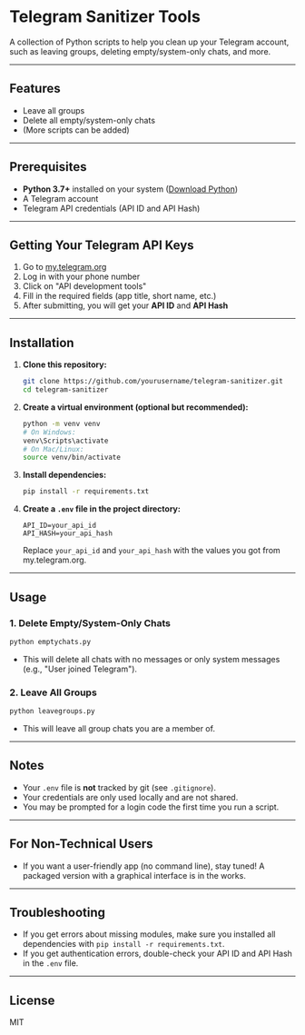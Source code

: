 # Telegram Sanitizer Tools

A collection of Python scripts to help you clean up your Telegram account, such as leaving groups, deleting empty/system-only chats, and more.

---

## Features
- Leave all groups
- Delete all empty/system-only chats
- (More scripts can be added)

---

## Prerequisites

- **Python 3.7+** installed on your system ([Download Python](https://www.python.org/downloads/))
- A Telegram account
- Telegram API credentials (API ID and API Hash)

---

## Getting Your Telegram API Keys

1. Go to [my.telegram.org](https://my.telegram.org/)
2. Log in with your phone number
3. Click on "API development tools"
4. Fill in the required fields (app title, short name, etc.)
5. After submitting, you will get your **API ID** and **API Hash**

---

## Installation

1. **Clone this repository:**
   ```bash
   git clone https://github.com/yourusername/telegram-sanitizer.git
   cd telegram-sanitizer
   ```

2. **Create a virtual environment (optional but recommended):**
   ```bash
   python -m venv venv
   # On Windows:
   venv\Scripts\activate
   # On Mac/Linux:
   source venv/bin/activate
   ```

3. **Install dependencies:**
   ```bash
   pip install -r requirements.txt
   ```

4. **Create a `.env` file in the project directory:**
   ```
   API_ID=your_api_id
   API_HASH=your_api_hash
   ```
   Replace `your_api_id` and `your_api_hash` with the values you got from my.telegram.org.

---

## Usage

### 1. **Delete Empty/System-Only Chats**
   ```bash
   python emptychats.py
   ```
   - This will delete all chats with no messages or only system messages (e.g., "User joined Telegram").

### 2. **Leave All Groups**
   ```bash
   python leavegroups.py
   ```
   - This will leave all group chats you are a member of.

---

## Notes
- Your `.env` file is **not** tracked by git (see `.gitignore`).
- Your credentials are only used locally and are not shared.
- You may be prompted for a login code the first time you run a script.

---

## For Non-Technical Users
- If you want a user-friendly app (no command line), stay tuned! A packaged version with a graphical interface is in the works.

---

## Troubleshooting
- If you get errors about missing modules, make sure you installed all dependencies with `pip install -r requirements.txt`.
- If you get authentication errors, double-check your API ID and API Hash in the `.env` file.

---

## License
MIT 